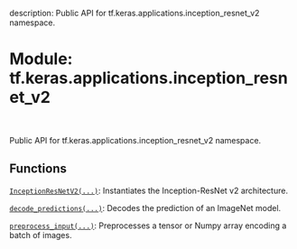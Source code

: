 description: Public API for tf.keras.applications.inception_resnet_v2 namespace.

<div itemscope itemtype="http://developers.google.com/ReferenceObject">
<meta itemprop="name" content="tf.keras.applications.inception_resnet_v2" />
<meta itemprop="path" content="Stable" />
</div>

# Module: tf.keras.applications.inception_resnet_v2

<!-- Insert buttons and diff -->

<table class="tfo-notebook-buttons tfo-api nocontent" align="left">

</table>



Public API for tf.keras.applications.inception_resnet_v2 namespace.



## Functions

[`InceptionResNetV2(...)`](../../../tf/keras/applications/inception_resnet_v2/InceptionResNetV2.md): Instantiates the Inception-ResNet v2 architecture.

[`decode_predictions(...)`](../../../tf/keras/applications/inception_resnet_v2/decode_predictions.md): Decodes the prediction of an ImageNet model.

[`preprocess_input(...)`](../../../tf/keras/applications/inception_resnet_v2/preprocess_input.md): Preprocesses a tensor or Numpy array encoding a batch of images.

